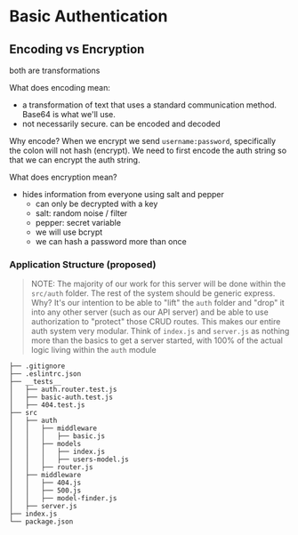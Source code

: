 # Basic Authentication

## Encoding vs Encryption

both are transformations

What does encoding mean:

- a transformation of text that uses a standard communication method.  Base64 is what we'll use.
- not necessarily secure.  can be encoded and decoded

Why encode?  When we encrypt we send `username:password`, specifically the colon will not hash (encrypt).  We need to first encode the auth string so that we can encrypt the auth string.

What does encryption mean?
- hides information from everyone using salt and pepper
  - can only be decrypted with a key
  - salt: random noise / filter
  - pepper: secret variable
  - we will use bcrypt
  - we can hash a password more than once


### Application Structure (proposed)

> NOTE: The majority of our work for this server will be done within the `src/auth` folder. The rest of the system should be generic express. Why? It's our intention to be able to "lift" the `auth` folder and "drop" it into any other server (such as our API server) and be able to use authorization to "protect" those CRUD routes. This makes our entire auth system very modular. Think of `index.js` and `server.js` as nothing more than the basics to get a server started, with 100% of the actual logic living within the `auth` module
```text
├── .gitignore
├── .eslintrc.json
├── __tests__
│   ├── auth.router.test.js
│   ├── basic-auth.test.js
│   ├── 404.test.js
├── src
│   ├── auth
│   │   ├── middleware
│   │   │   ├── basic.js
│   │   ├── models
│   │   │   ├── index.js
│   │   │   ├── users-model.js
│   │   ├── router.js
│   ├── middleware
│   │   ├── 404.js
│   │   ├── 500.js
│   │   ├── model-finder.js
│   ├── server.js
├── index.js
└── package.json
```
